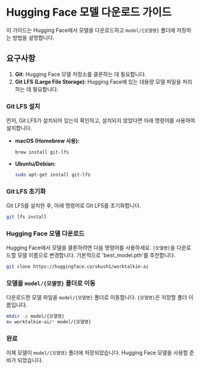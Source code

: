 # Hugging Face 모델 다운로드 가이드

이 가이드는 Hugging Face에서 모델을 다운로드하고 `model/{모델명}` 폴더에 저장하는 방법을 설명합니다.

## 요구사항

1. **Git**: Hugging Face 모델 저장소를 클론하는 데 필요합니다.
2. **Git LFS (Large File Storage)**: Hugging Face에 있는 대용량 모델 파일을 처리하는 데 필요합니다.

### Git LFS 설치

먼저, Git LFS가 설치되어 있는지 확인하고, 설치되지 않았다면 아래 명령어를 사용하여 설치합니다.

- **macOS (Homebrew 사용):**

  ```bash
  brew install git-lfs
  ```

- **Ubuntu/Debian:**

  ```bash
  sudo apt-get install git-lfs
  ```

### Git LFS 초기화

Git LFS를 설치한 후, 아래 명령어로 Git LFS를 초기화합니다.

```bash
git lfs install
```

### Hugging Face 모델 다운로드

Hugging Face에서 모델을 클론하려면 다음 명령어를 사용하세요. `{모델명}`을 다운로드할 모델 이름으로 변경합니다. 기본적으로 'best_model.pth'를 추천합니다.

```bash
git clone https://huggingface.co/skush1/worktalkie-ai
```

### 모델을 `model/{모델명}` 폴더로 이동

다운로드한 모델 파일을 `model/{모델명}` 폴더로 이동합니다. `{모델명}`은 저장할 폴더 이름입니다.

```bash
mkdir -p model/{모델명}
mv worktalkie-ai/* model/{모델명}
```

### 완료

이제 모델이 `model/{모델명}` 폴더에 저장되었습니다. Hugging Face 모델을 사용할 준비가 되었습니다.